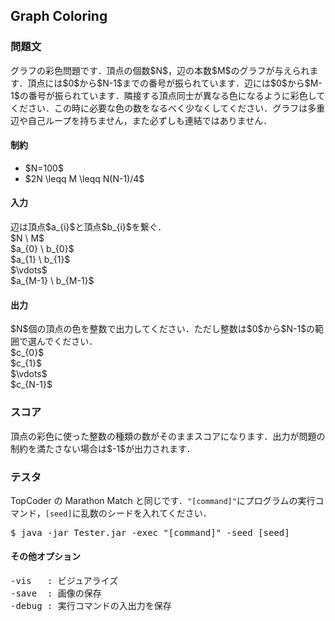 <h2>Graph Coloring</h2>

<h3>問題文</h3>
グラフの彩色問題です．頂点の個数$N$，辺の本数$M$のグラフが与えられます．頂点には$0$から$N-1$までの番号が振られています．辺には$0$から$M-1$の番号が振られています．隣接する頂点同士が異なる色になるように彩色してください．この時に必要な色の数をなるべく少なくしてください．グラフは多重辺や自己ループを持ちません，また必ずしも連結ではありません．

<h4>制約</h4>
<ul>
<li>$N=100$</li>
<li>$2N \leqq M \leqq N(N-1)/4$</li>
</ul>

<h4>入力</h4>
辺は頂点$a_{i}$と頂点$b_{i}$を繋ぐ．
<div class = "iodata">
$N \ M$<br>
$a_{0} \ b_{0}$<br>
$a_{1} \ b_{1}$<br>
$\vdots$<br>
$a_{M-1} \ b_{M-1}$<br>
</div>

<h4>出力</h4>
$N$個の頂点の色を整数で出力してください．ただし整数は$0$から$N-1$の範囲で選んでください．
<div class = "iodata">
$c_{0}$<br>
$c_{1}$<br>
$\vdots$<br>
$c_{N-1}$<br>
</div>

<h3>スコア</h3>
頂点の彩色に使った整数の種類の数がそのままスコアになります．出力が問題の制約を満たさない場合は$-1$が出力されます．

<h3>テスタ</h3>
TopCoder の Marathon Match と同じです．<code>"[command]"</code>にプログラムの実行コマンド，<code>[seed]</code>に乱数のシードを入れてください．
<div class = "iodata">
<pre>
$ java -jar Tester.jar -exec "[command]" -seed [seed]
</pre>
</div>

<h4>その他オプション</h4>
<pre>
-vis   : ビジュアライズ
-save  : 画像の保存
-debug : 実行コマンドの入出力を保存
</pre>
